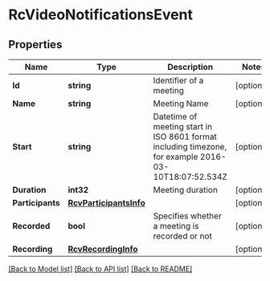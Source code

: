 # RcVideoNotificationsEvent

## Properties
Name | Type | Description | Notes
------------ | ------------- | ------------- | -------------
**Id** | **string** | Identifier of a meeting | [optional] 
**Name** | **string** | Meeting Name | [optional] 
**Start** | **string** | Datetime of meeting start in ISO 8601 format including timezone, for example 2016-03-10T18:07:52.534Z | [optional] 
**Duration** | **int32** | Meeting duration | [optional] 
**Participants** | [**RcvParticipantsInfo**](RCVParticipantsInfo.md) |  | [optional] 
**Recorded** | **bool** | Specifies whether a meeting is recorded or not | [optional] 
**Recording** | [**RcvRecordingInfo**](RCVRecordingInfo.md) |  | [optional] 

[[Back to Model list]](../README.md#documentation-for-models) [[Back to API list]](../README.md#documentation-for-api-endpoints) [[Back to README]](../README.md)


